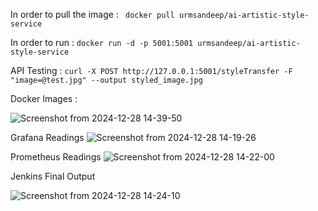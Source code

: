 In order to pull the image : 
``` docker pull urmsandeep/ai-artistic-style-service``` 

In order to run : 
``` docker run -d -p 5001:5001 urmsandeep/ai-artistic-style-service ```

API Testing : 
```curl -X POST http://127.0.0.1:5001/styleTransfer -F "image=@test.jpg" --output styled_image.jpg ```

Docker Images : 

![Screenshot from 2024-12-28 14-39-50](https://github.com/user-attachments/assets/fee3330d-061d-4a96-9dc4-f40997e0248c)




Grafana Readings
![Screenshot from 2024-12-28 14-19-26](https://github.com/user-attachments/assets/468e4b28-96ee-4b01-86ca-7708c604b7e1)


Prometheus Readings
![Screenshot from 2024-12-28 14-22-00](https://github.com/user-attachments/assets/3342af21-ad10-472d-ad38-4d21bcfd3faf)


Jenkins Final Output

![Screenshot from 2024-12-28 14-24-10](https://github.com/user-attachments/assets/d17f5cc9-0e32-4bd8-b09d-c5d1462d362e)
